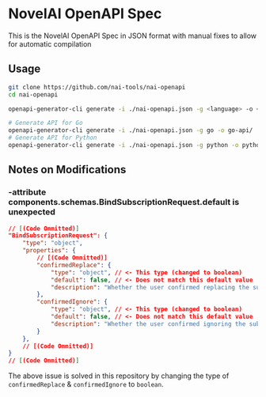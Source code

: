 # NovelAI OpenAPI Spec
This is the NovelAI OpenAPI Spec in JSON format with manual fixes to allow for automatic compilation

## Usage
```bash
git clone https://github.com/nai-tools/nai-openapi
cd nai-openapi

openapi-generator-cli generate -i ./nai-openapi.json -g <language> -o <output dir>

# Generate API for Go
openapi-generator-cli generate -i ./nai-openapi.json -g go -o go-api/
# Generate API for Python
openapi-generator-cli generate -i ./nai-openapi.json -g python -o python-api/
```

## Notes on Modifications

### -attribute components.schemas.BindSubscriptionRequest.default is unexpected
```json
// [(Code Ommitted)]
"BindSubscriptionRequest": {
    "type": "object",
    "properties": {
        // [(Code Ommitted)]
        "confirmedReplace": {
            "type": "object", // <- This type (changed to boolean)
            "default": false, // <- Does not match this default value
            "description": "Whether the user confirmed replacing the subscription"
        },
        "confirmedIgnore": {
            "type": "object", // <- This type (changed to boolean)
            "default": false, // <- Does not match this default value
            "description": "Whether the user confirmed ignoring the subscription"
        }
    },
    // [(Code Ommitted)]
}
// [(Code Ommitted)]
```
The above issue is solved in this repository by changing the type of `confirmedReplace` & `confirmedIgnore` to `boolean`.
